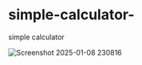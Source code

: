 # simple-calculator-
simple calculator 

![Screenshot 2025-01-08 230816](https://github.com/user-attachments/assets/22288731-2dfb-4e63-9f51-8ebae73702bf)

